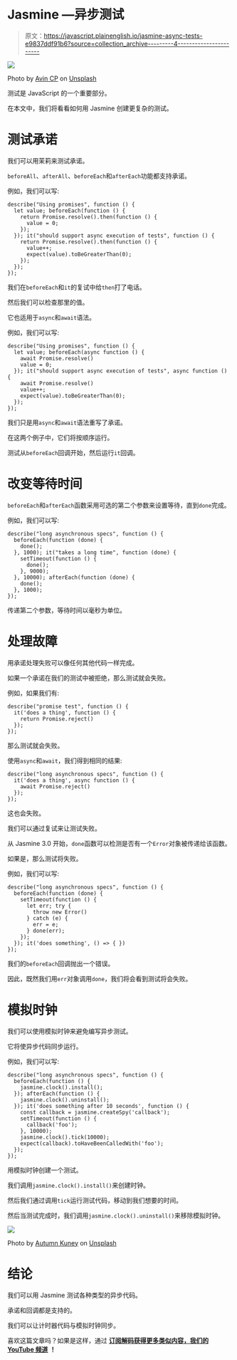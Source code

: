 # Jasmine —异步测试

> 原文：<https://javascript.plainenglish.io/jasmine-async-tests-e9837ddf91b6?source=collection_archive---------4----------------------->

![](img/b92656d16e14396434c36296e8ce01c1.png)

Photo by [Avin CP](https://unsplash.com/@avincp?utm_source=medium&utm_medium=referral) on [Unsplash](https://unsplash.com?utm_source=medium&utm_medium=referral)

测试是 JavaScript 的一个重要部分。

在本文中，我们将看看如何用 Jasmine 创建更复杂的测试。

# 测试承诺

我们可以用茉莉来测试承诺。

`beforeAll`、`afterAll`、`beforeEach`和`afterEach`功能都支持承诺。

例如，我们可以写:

```
describe("Using promises", function () {
  let value; beforeEach(function () {
    return Promise.resolve().then(function () {
      value = 0;
    });
  }); it("should support async execution of tests", function () {
    return Promise.resolve().then(function () {
      value++;
      expect(value).toBeGreaterThan(0);
    });
  });
});
```

我们在`beforeEach`和`it`的复试中给`then`打了电话。

然后我们可以检查那里的值。

它也适用于`async`和`await`语法。

例如，我们可以写:

```
describe("Using promises", function () {
  let value; beforeEach(async function () {
    await Promise.resolve()
    value = 0;
  }); it("should support async execution of tests", async function () {
    await Promise.resolve()
    value++;
    expect(value).toBeGreaterThan(0);
  });
});
```

我们只是用`async`和`await`语法重写了承诺。

在这两个例子中，它们将按顺序运行。

测试从`beforeEach`回调开始，然后运行`it`回调。

# 改变等待时间

`beforeEach`和`afterEach`函数采用可选的第二个参数来设置等待，直到`done`完成。

例如，我们可以写:

```
describe("long asynchronous specs", function () {
  beforeEach(function (done) {
    done();
  }, 1000); it("takes a long time", function (done) {
    setTimeout(function () {
      done();
    }, 9000);
  }, 10000); afterEach(function (done) {
    done();
  }, 1000);
});
```

传递第二个参数，等待时间以毫秒为单位。

# 处理故障

用承诺处理失败可以像任何其他代码一样完成。

如果一个承诺在我们的测试中被拒绝，那么测试就会失败。

例如，如果我们有:

```
describe("promise test", function () {
  it('does a thing', function () {
    return Promise.reject()
  });
});
```

那么测试就会失败。

使用`async`和`await`，我们得到相同的结果:

```
describe("long asynchronous specs", function () {
  it('does a thing', async function () {
    await Promise.reject()
  });
});
```

这也会失败。

我们可以通过复试来让测试失败。

从 Jasmine 3.0 开始，`done`函数可以检测是否有一个`Error`对象被传递给该函数。

如果是，那么测试将失败。

例如，我们可以写:

```
describe("long asynchronous specs", function () {
  beforeEach(function (done) {
    setTimeout(function () {
      let err; try {
        throw new Error()
      } catch (e) {
        err = e;
      } done(err);
    });
  }); it('does something', () => { })
});
```

我们的`beforeEach`回调抛出一个错误。

因此，既然我们用`err`对象调用`done`，我们将会看到测试将会失败。

# 模拟时钟

我们可以使用模拟时钟来避免编写异步测试。

它将使异步代码同步运行。

例如，我们可以写:

```
describe("long asynchronous specs", function () {
  beforeEach(function () {
    jasmine.clock().install();
  }); afterEach(function () {
    jasmine.clock().uninstall();
  }); it('does something after 10 seconds', function () {
    const callback = jasmine.createSpy('callback');
    setTimeout(function () {
      callback('foo');
    }, 10000);
    jasmine.clock().tick(10000);
    expect(callback).toHaveBeenCalledWith('foo');
  });
});
```

用模拟时钟创建一个测试。

我们调用`jasmine.clock().install()`来创建时钟。

然后我们通过调用`tick`运行测试代码，移动到我们想要的时间。

然后当测试完成时，我们调用`jasmine.clock().uninstall()`来移除模拟时钟。

![](img/bf68f682b6abda420b8d2de91337a8ee.png)

Photo by [Autumn Kuney](https://unsplash.com/@autumnkuney?utm_source=medium&utm_medium=referral) on [Unsplash](https://unsplash.com?utm_source=medium&utm_medium=referral)

# 结论

我们可以用 Jasmine 测试各种类型的异步代码。

承诺和回调都是支持的。

我们可以让计时器代码与模拟时钟同步。

喜欢这篇文章吗？如果是这样，通过 [**订阅解码获得更多类似内容，我们的 YouTube 频道**](https://www.youtube.com/channel/UCtipWUghju290NWcn8jhyAw?sub_confirmation=true) **！**